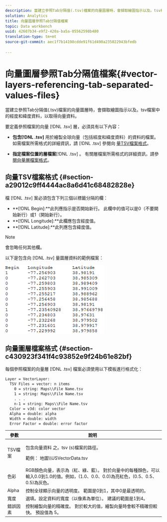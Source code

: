 ```yaml
---
description: 當建立參照Tab分隔值(.tsv)檔案的向量圖層時，會擷取繪圖指示以及。tsv檔案中的經度和緯度資料，以取得向量資料。
solution: Analytics
title: 向量圖層參照Tab分隔值檔案
topic: Data workbench
uuid: 42607b34-e9f2-420a-ba5a-05562598b480
translation-type: tm+mt
source-git-commit: aec1f7b14198cdde91f61d490a235022943bfedb

---
```



# 向量圖層參照Tab分隔值檔案{#vector-layers-referencing-tab-separated-values-files}

當建立參照Tab分隔值(.tsv)檔案的向量圖層時，會擷取繪圖指示以及。tsv檔案中的經度和緯度資料，以取得向量資料。

要定義參照檔案的向量 [!DNL .tsv] 層，必須具有以下內容：

* **包含[!DNL .tsv]** 用於繪製全球向量（包括經度和緯度資料）的資料的檔案。 如需檔案所需格式的詳細資訊，請 [!DNL .tsv] 參閱向 [量TSV檔案格式](../../../../home/c-geo-oview/c-wk-img-lyrs/c-wk-vctr-lyrs/c-tab-sep-val-files.md#section-a29012c9ff4444ac8a6d41c68482828e)。

* **指定檔案位置的層檔案**[!DNL .tsv] 。 有關層檔案所需格式的詳細資訊，請參 [閱向量層檔案格式](../../../../home/c-geo-oview/c-wk-img-lyrs/c-wk-vctr-lyrs/c-tab-sep-val-files.md#section-c430923f341f4c93852e9f24b61e82bf)。

## 向量TSV檔案格式 {#section-a29012c9ff4444ac8a6d41c68482828e}

檔 [!DNL .tsv] 案必須包含下列三個以標籤分隔的欄：

* **[!DNL Begin]:**此列應指示是否開始新行。 此欄中的值可以是0（不要開始新行）或1（開始新行）。
* **[!DNL Longitude]:**此欄應包含經度值。
* **[!DNL Latitude]:**此列應包含緯度值。

>[!NOTE]
>
>會忽略任何其他欄。

以下是包含向 [!DNL .tsv] 量圖層資料的範例檔案：

![](assets/tsv_vectorlayer.png)

## 向量圖層檔案格式 {#section-c430923f341f4c93852e9f24b61e82bf}

每個參照檔案的向量層 [!DNL .tsv] 檔案必須使用以下模板進行格式化：

```
Layer = VectorLayer:
  TSV Files = vector: n items
    0 = string: Maps\\File Name.tsv
    1 = string: Maps\\File Name.tsv
    . . .
    n-1 = string: Maps\\File Name.tsv
  Color = v3d: color vector
  Alpha = double: alpha
  Width = double: width
  Error Factor = double: error factor
```

<table id="table_152F73536AB9403AB43854B81D6A9A15"> 
 <thead> 
  <tr> 
   <th colname="col1" class="entry"> 參數 </th> 
   <th colname="col2" class="entry"> 說明 </th> 
  </tr> 
 </thead>
 <tbody> 
  <tr> 
   <td colname="col1"> TSV檔案 </td> 
   <td colname="col2"> <p>包含向量資料 <span class="filepath"> 之。tsv</span> (s)檔案的路徑。 </p> <p>範例： <span class="filepath"> 地圖\\USVectorData.tsv</span> </p> </td> 
  </tr> 
  <tr> 
   <td colname="col1"> 色彩 </td> 
   <td colname="col2"> RGB顏色向量，表示為（紅、綠、藍）。 對於向量中的每種顏色，可以輸入0.0到1.0的值。例如，(1.0、0.0、0.0)為亮紅色，(0.5、0.5、0.5)為灰色。 </td> 
  </tr> 
  <tr> 
   <td colname="col1"> Alpha </td> 
   <td colname="col2"> 控制全球顯示向量的透明度。 範圍是0到1，其中0是最透明的。 </td> 
  </tr> 
  <tr> 
   <td colname="col1"> 寬度 </td> 
   <td colname="col2"> 選填。設定資料的寬度（以像素為單位）。 建議的範圍是1到4。 </td> 
  </tr> 
  <tr> 
   <td colname="col1"> 錯誤因素 </td> 
   <td colname="col2"> 控制繪製向量的精確度。 對於較大的值，繪製向量時會較不精確但較快。 預設值為 5。 </td> 
  </tr> 
 </tbody> 
</table>

